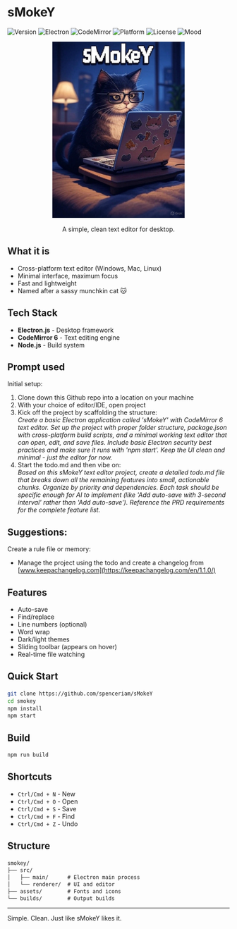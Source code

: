 # sMokeY

![Version](https://img.shields.io/badge/version-0.0.0-blue.svg)
![Electron](https://img.shields.io/badge/electron-latest-47848f.svg)
![CodeMirror](https://img.shields.io/badge/codemirror-6-orange.svg)
![Platform](https://img.shields.io/badge/platform-win%20%7C%20mac%20%7C%20linux-lightgrey.svg)
![License](https://img.shields.io/badge/license-MIT-green.svg)
![Mood](https://img.shields.io/badge/Mood-Sassy-purple.svg)

<p align="center">
<img src="/logo.jpg" width=300>
</p>
<p align="center">
A simple, clean text editor for desktop.
</p>

## What it is

- Cross-platform text editor (Windows, Mac, Linux)
- Minimal interface, maximum focus
- Fast and lightweight
- Named after a sassy munchkin cat 🐱

## Tech Stack

- **Electron.js** - Desktop framework
- **CodeMirror 6** - Text editing engine
- **Node.js** - Build system

## Prompt used
Initial setup:
1. Clone down this Github repo into a location on your machine
2. With your choice of editor/IDE, open project
3. Kick off the project by scaffolding the structure:\
_Create a basic Electron application called 'sMokeY' with CodeMirror 6 text editor. Set up the project with proper folder structure, package.json with cross-platform build scripts, and a minimal working text editor that can open, edit, and save files. Include basic Electron security best practices and make sure it runs with 'npm start'. Keep the UI clean and minimal - just the editor for now._
5. Start the todo.md and then vibe on:\
_Based on this sMokeY text editor project, create a detailed todo.md file that breaks down all the remaining features into small, actionable chunks. Organize by priority and dependencies. Each task should be specific enough for AI to implement (like 'Add auto-save with 3-second interval' rather than 'Add auto-save'). Reference the PRD requirements for the complete feature list._

## Suggestions:
Create a rule file or memory:
- Manage the project using the todo and create a changelog from [www.keepachangelog.com](https://keepachangelog.com/en/1.1.0/)

## Features

- Auto-save
- Find/replace
- Line numbers (optional)
- Word wrap
- Dark/light themes
- Sliding toolbar (appears on hover)
- Real-time file watching

## Quick Start

```bash
git clone https://github.com/spenceriam/sMokeY
cd smokey
npm install
npm start
```

## Build

```bash
npm run build
```

## Shortcuts

- `Ctrl/Cmd + N` - New
- `Ctrl/Cmd + O` - Open  
- `Ctrl/Cmd + S` - Save
- `Ctrl/Cmd + F` - Find
- `Ctrl/Cmd + Z` - Undo

## Structure

```
smokey/
├── src/
│   ├── main/      # Electron main process
│   └── renderer/  # UI and editor
├── assets/        # Fonts and icons
└── builds/        # Output builds
```

---

Simple. Clean. Just like sMokeY likes it.
